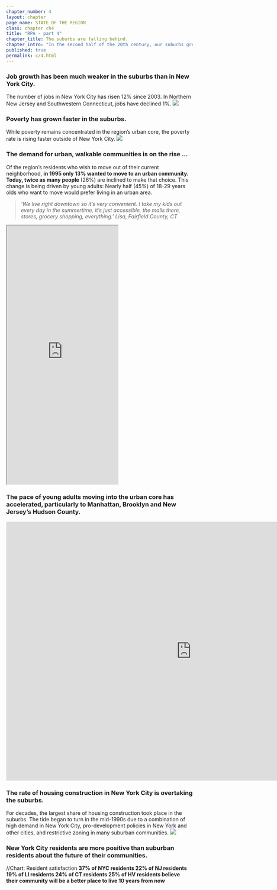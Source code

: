 ```yaml
---
chapter_number: 4
layout: chapter
page_name: STATE OF THE REGION
class: chapter ch4
title: "RPA - part 4"
chapter_title: The suburbs are falling behind.
chapter_intro: "In the second half of the 20th century, our suburbs grew quickly as residents abandoned cities. In the last 20 years, that pattern has been upended. People and jobs are moving into New York, Jersey City, White Plains, Stamford and other urban communities. Construction in these cities has surged, driven both by demand and by municipal policies. And while poverty rates are still far higher in the cities, they are growing much faster in the suburbs.  The suburban slide threatens the region’s prosperity as a whole. New York and the region’s other cities depend on the suburbs for a large share of their workforce, and the metropolitan area’s appeal depends in part on having a diverse mix of urban and suburban communities. Without more suburban housing priced for different income levels, cities will bear a heavy burden of meeting the region’s affordable-housing needs.  "
published: true
permalink: c/4.html
---
```


### Job growth has been much weaker in the suburbs than in New York City.
The number of jobs in New York City has risen 12% since 2003. In Northern New Jersey and Southwestern Connecticut, jobs have declined 1%.
<img src="/rpa/media/Job growth.png" class="img-responsive" />

### Poverty has grown faster in the suburbs.
While poverty remains concentrated in the region’s urban core, the poverty rate is rising faster outside of New York City.
<img src="/rpa/media/Poverty.png" class="img-responsive" />

### The demand for urban, walkable communities is on the rise …
Of the region’s residents who wish to move out of their current neighborhood,
**in 1995 only 13% wanted to move to an urban community. Today, twice as many people**
(26%) are inclined to make that choice. This change is being driven by young adults: Nearly half (45%) of 18-29 years olds who want to move would prefer living in an urban area.
> _‘We live right downtown so it’s very convenient. I take my kids out every day in the summertime, it’s just accessible, the malls there, stores, grocery shopping, everything.’
Lisa, Fairfield County, CT_

<iframe src="http://volkanunsal.github.io/rpa/maps/walkability.html" height="700" class="wrap-map"></iframe>

### The pace of young adults moving into the urban core has accelerated, particularly to Manhattan, Brooklyn and New Jersey’s Hudson County.
<iframe width="1000" height="700" src="http://chohlasa.github.io/rpa/graphic.html" frameborder="0" class="wrap-map"></iframe>

### The rate of housing construction in New York City is overtaking the suburbs.
For decades, the largest share of housing construction took place in the suburbs. The tide began to turn in the mid-1990s due to a combination of high demand in New York City, pro-development policies in New York and other cities, and restrictive zoning in many suburban communities.
<img src="/rpa/media/Permits.png" class="img-responsive" />

### New York City residents are more positive than suburban residents about the future of their communities.
//Chart: Resident satisfaction
**37% of NYC residents
22% of NJ residents
19% of LI residents
24% of CT residents
25% of HV residents
believe their community will be a better place to live 10 years from now**